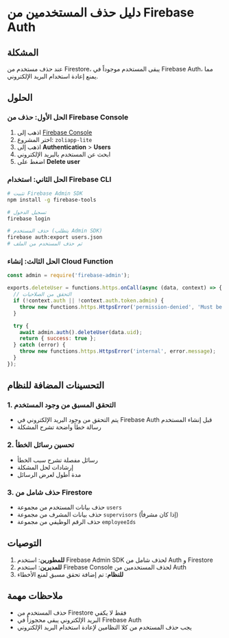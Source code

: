 # دليل حذف المستخدمين من Firebase Auth

## المشكلة
عند حذف مستخدم من Firestore، يبقى المستخدم موجوداً في Firebase Auth، مما يمنع إعادة استخدام البريد الإلكتروني.

## الحلول

### الحل الأول: حذف من Firebase Console
1. اذهب إلى [Firebase Console](https://console.firebase.google.com)
2. اختر المشروع: `zoliapp-lite`
3. اذهب إلى **Authentication** > **Users**
4. ابحث عن المستخدم بالبريد الإلكتروني
5. اضغط على **Delete user**

### الحل الثاني: استخدام Firebase CLI
```bash
# تثبيت Firebase Admin SDK
npm install -g firebase-tools

# تسجيل الدخول
firebase login

# حذف المستخدم (يتطلب Admin SDK)
firebase auth:export users.json
# ثم حذف المستخدم من الملف
```

### الحل الثالث: إنشاء Cloud Function
```javascript
const admin = require('firebase-admin');

exports.deleteUser = functions.https.onCall(async (data, context) => {
  // التحقق من الصلاحيات
  if (!context.auth || !context.auth.token.admin) {
    throw new functions.https.HttpsError('permission-denied', 'Must be admin');
  }

  try {
    await admin.auth().deleteUser(data.uid);
    return { success: true };
  } catch (error) {
    throw new functions.https.HttpsError('internal', error.message);
  }
});
```

## التحسينات المضافة للنظام

### 1. التحقق المسبق من وجود المستخدم
- يتم التحقق من وجود البريد الإلكتروني في Firebase Auth قبل إنشاء المستخدم
- رسالة خطأ واضحة تشرح المشكلة

### 2. تحسين رسائل الخطأ
- رسائل مفصلة تشرح سبب الخطأ
- إرشادات لحل المشكلة
- مدة أطول لعرض الرسائل

### 3. حذف شامل من Firestore
- حذف بيانات المستخدم من مجموعة `users`
- حذف بيانات المشرف من مجموعة `supervisors` (إذا كان مشرفاً)
- حذف الرقم الوظيفي من مجموعة `employeeIds`

## التوصيات

1. **للمطورين**: استخدم Firebase Admin SDK لحذف شامل من Auth و Firestore
2. **للمديرين**: استخدم Firebase Console لحذف المستخدمين من Auth
3. **للنظام**: تم إضافة تحقق مسبق لمنع الأخطاء

## ملاحظات مهمة

- حذف المستخدم من Firestore فقط لا يكفي
- البريد الإلكتروني يبقى محجوزاً في Firebase Auth
- يجب حذف المستخدم من كلا النظامين لإعادة استخدام البريد الإلكتروني
